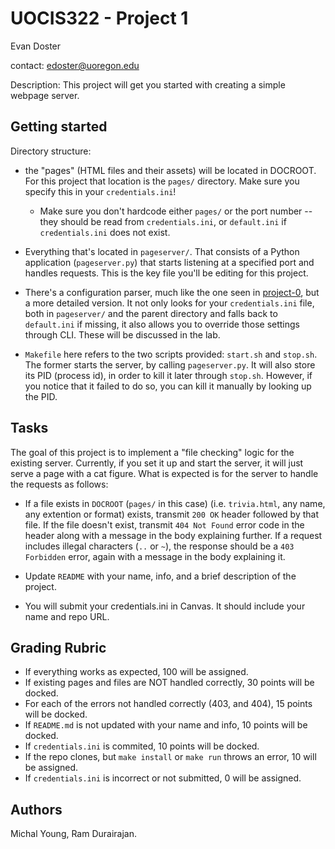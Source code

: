 # UOCIS322 - Project 1 #
Evan Doster

contact: edoster@uoregon.edu

Description:
This project will get you started with creating a simple webpage server.

## Getting started

Directory structure:

* the "pages" (HTML files and their assets) will be located in DOCROOT. For this project that location is the `pages/` directory. Make sure you specify this in your `credentials.ini`!
  * Make sure you don't hardcode either `pages/` or the port number -- they should be read from `credentials.ini`, or
    `default.ini` if `credentials.ini` does not exist.

* Everything that's located in `pageserver/`. That consists of a Python application (`pageserver.py`) that starts listening at a specified port and handles requests. This is the key file you'll be editing for this project.

* There's a configuration parser, much like the one seen in [project-0](https://github.com/UO-CIS322/project-0), but a more detailed version. It not only looks for your `credentials.ini` file, both in `pageserver/` and the parent directory and falls back to `default.ini` if missing, it also allows you to override those settings through CLI. These will be discussed in the lab.

* `Makefile` here refers to the two scripts provided: `start.sh` and `stop.sh`. The former starts the server, by calling `pageserver.py`. It will also store its PID (process id), in order to kill it later through `stop.sh`. However, if you notice that it failed to do so, you can kill it manually by looking up the PID.

## Tasks

The goal of this project is to implement a "file checking" logic for the existing server. Currently, if you set it up and start the server, it will just serve a page with a cat figure. What is expected is for the server to handle the requests as follows:

* If a file exists in `DOCROOT` (`pages/` in this case) (i.e. `trivia.html`, any name, any extention or format) exists, transmit `200 OK` header followed by that file. If the file doesn't exist, transmit `404 Not Found` error code in the header along with a message in the body explaining further. If a request includes illegal characters (`..` or `~`), the response should be a `403 Forbidden` error, again with a message in the body explaining it.

* Update `README` with your name, info, and a brief description of the project.

* You will submit your credentials.ini in Canvas. It should include your name and repo URL.


## Grading Rubric

* If everything works as expected, 100 will be assigned.
* If existing pages and files are NOT handled correctly, 30 points will be docked.
* For each of the errors not handled correctly (403, and 404), 15 points will be docked.
* If `README.md` is not updated with your name and info, 10 points will be docked.
* If `credentials.ini` is commited, 10 points will be docked.
* If the repo clones, but `make install` or `make run` throws an error, 10 will be assigned.
* If `credentials.ini` is incorrect or not submitted, 0 will be assigned.

## Authors

Michal Young, Ram Durairajan.
